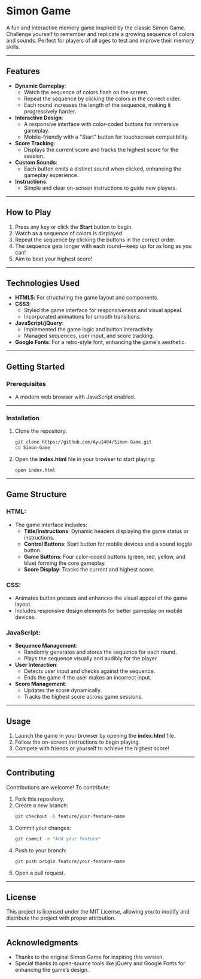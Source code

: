 # **Simon Game**

A fun and interactive memory game inspired by the classic Simon Game. Challenge yourself to remember and replicate a growing sequence of colors and sounds. Perfect for players of all ages to test and improve their memory skills.

---

## **Features**
- **Dynamic Gameplay**:
  - Watch the sequence of colors flash on the screen.
  - Repeat the sequence by clicking the colors in the correct order.
  - Each round increases the length of the sequence, making it progressively harder.
- **Interactive Design**:
  - A responsive interface with color-coded buttons for immersive gameplay.
  - Mobile-friendly with a "Start" button for touchscreen compatibility.
- **Score Tracking**:
  - Displays the current score and tracks the highest score for the session.
- **Custom Sounds**:
  - Each button emits a distinct sound when clicked, enhancing the gameplay experience.
- **Instructions**:
  - Simple and clear on-screen instructions to guide new players.

---

## **How to Play**
1. Press any key or click the **Start** button to begin.
2. Watch as a sequence of colors is displayed.
3. Repeat the sequence by clicking the buttons in the correct order.
4. The sequence gets longer with each round—keep up for as long as you can!
5. Aim to beat your highest score!

---

## **Technologies Used**
- **HTML5**: For structuring the game layout and components.
- **CSS3**:
  - Styled the game interface for responsiveness and visual appeal.
  - Incorporated animations for smooth transitions.
- **JavaScript/jQuery**:
  - Implemented the game logic and button interactivity.
  - Managed sequences, user input, and score tracking.
- **Google Fonts**: For a retro-style font, enhancing the game's aesthetic.

---

## **Getting Started**

### **Prerequisites**
- A modern web browser with JavaScript enabled.

---

### **Installation**
1. Clone the repository:
   ```bash
   git clone https://github.com/Ayu1404/Simon-Game.git
   cd Simon-Game
   ```

2. Open the **index.html** file in your browser to start playing:
   ```bash
   open index.html
   ```

---

## **Game Structure**
### **HTML**:
- The game interface includes:
  - **Title/Instructions**: Dynamic headers displaying the game status or instructions.
  - **Control Buttons**: Start button for mobile devices and a sound toggle button.
  - **Game Buttons**: Four color-coded buttons (green, red, yellow, and blue) forming the core gameplay.
  - **Score Display**: Tracks the current and highest score.

### **CSS**:
- Animates button presses and enhances the visual appeal of the game layout.
- Includes responsive design elements for better gameplay on mobile devices.

### **JavaScript**:
- **Sequence Management**:
  - Randomly generates and stores the sequence for each round.
  - Plays the sequence visually and audibly for the player.
- **User Interaction**:
  - Detects user input and checks against the sequence.
  - Ends the game if the user makes an incorrect input.
- **Score Management**:
  - Updates the score dynamically.
  - Tracks the highest score across game sessions.

---

## **Usage**
1. Launch the game in your browser by opening the **index.html** file.
2. Follow the on-screen instructions to begin playing.
3. Compete with friends or yourself to achieve the highest score!

---

## **Contributing**
Contributions are welcome! To contribute:
1. Fork this repository.
2. Create a new branch:
   ```bash
   git checkout -b feature/your-feature-name
   ```
3. Commit your changes:
   ```bash
   git commit -m "Add your feature"
   ```
4. Push to your branch:
   ```bash
   git push origin feature/your-feature-name
   ```
5. Open a pull request.

---

## **License**
This project is licensed under the MIT License, allowing you to modify and distribute the project with proper attribution.

---

## **Acknowledgments**
- Thanks to the original Simon Game for inspiring this version.
- Special thanks to open-source tools like jQuery and Google Fonts for enhancing the game’s design.
